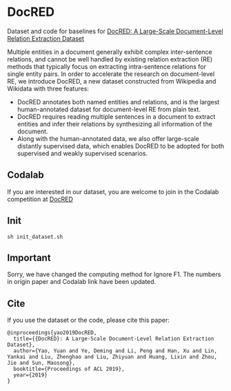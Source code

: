 # DocRED
Dataset and code for baselines for [DocRED: A Large-Scale Document-Level Relation Extraction Dataset](https://arxiv.org/abs/1906.06127v3)

Multiple entities in a document generally exhibit complex inter-sentence relations, and cannot be well handled by existing relation extraction (RE) methods that typically focus on extracting intra-sentence relations for single entity pairs. In order to accelerate the research on document-level RE, we introduce DocRED, a new dataset constructed from Wikipedia and Wikidata with three features: 

+ DocRED annotates both named entities and relations, and is the largest human-annotated dataset for document-level RE from plain text.
+ DocRED requires reading multiple sentences in a document to extract entities and infer their relations by synthesizing all information of the document.
+ Along with the human-annotated data, we also offer large-scale distantly supervised data, which enables DocRED to be adopted for both supervised and weakly supervised scenarios.

## Codalab
If you are interested in our dataset, you are welcome to join in the Codalab competition at [DocRED](https://competitions.codalab.org/competitions/20717)

## Init
```
sh init_dataset.sh
```

## Important
Sorry, we have changed the computing method for Ignore  F1. The numbers in origin paper and Codalab link have been updated.

## Cite
If you use the dataset or the code, please cite this paper:
```
@inproceedings{yao2019DocRED,
  title={{DocRED}: A Large-Scale Document-Level Relation Extraction Dataset},
  author={Yao, Yuan and Ye, Deming and Li, Peng and Han, Xu and Lin, Yankai and Liu, Zhenghao and Liu, Zhiyuan and Huang, Lixin and Zhou, Jie and Sun, Maosong},
  booktitle={Proceedings of ACL 2019},
  year={2019}
}
```
